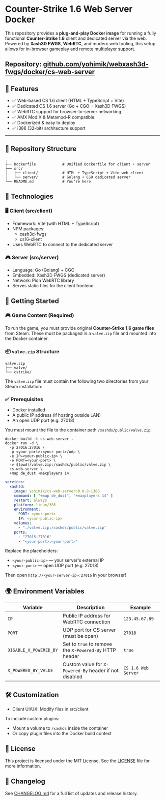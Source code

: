 # Counter-Strike 1.6 Web Server Docker

This repository provides a **plug-and-play Docker image** for running a fully functional **Counter-Strike 1.6** client
and dedicated server via the web. Powered by **Xash3D FWGS**, **WebRTC**, and modern web tooling, this setup allows for
in-browser gameplay and remote multiplayer support.

Repository: [github.com/yohimik/webxash3d-fwgs/docker/cs-web-server](https://github.com/yohimik/webxash3d-fwgs/tree/main/docker/cs-web-server)
---

## 🧱 Features

- ✅ Web-based CS 1.6 client (HTML + TypeScript + Vite)
- ✅ Dedicated CS 1.6 server (Go + CGO + Xash3D FWGS)
- ✅ WebRTC support for browser-to-server networking
- ✅ AMX Mod X & Metamod-R compatible
- ✅ Dockerized & easy to deploy
- ✅ i386 (32-bit) architecture support

---

## 📁 Repository Structure

```plaintext
.
├── Dockerfile            # Unified Dockerfile for client + server
├── src/
│   ├── client/           # HTML + TypeScript + Vite web client
│   └── server/           # Golang + CGO dedicated server
└── README.md             # You're here
```

## 🔧 Technologies

### 🖥️ Client (src/client)

* Framework: Vite (with HTML + TypeScript)
* NPM packages:
    * xash3d-fwgs
    * cs16-client
* Uses WebRTC to connect to the dedicated server

### 🎮 Server (src/server)

* Language: Go (Golang) + CGO
* Embedded: Xash3D FWGS (dedicated server)
* Network: Pion WebRTC library
* Serves static files for the client frontend

## 🚀 Getting Started

### 🎮 Game Content (Required)

To run the game, you must provide original **Counter-Strike 1.6 game files** from Steam. These must be packaged in a
`valve.zip` file and mounted into the Docker container.

### 📦 `valve.zip` Structure

```plaintext
valve.zip
├── valve/
└── cstrike/
```

The `valve.zip` file must contain the following two directories from your Steam installation:

### ✅ Prerequisites

* Docker installed
* A public IP address (if hosting outside LAN)
* An open UDP port (e.g. 27018)

You must mount the file to the container path `/xashds/public/valve.zip`:

```shell
docker build -t cs-web-server .
docker run -d \
  -p 27016:27016 \
  -p <your-port>:<your-port>/udp \
  -e IP=<your-public-ip> \
  -e PORT=<your-port> \
  -v $(pwd)/valve.zip:/xashds/public/valve.zip \
  cs-web-server \
  +map de_dust +maxplayers 14
```

```yaml
services:
  xash3d:
    image: yohimik/cs-web-server:0.0.0-i386
    command: [ "+map de_dust", "+maxplayers 14" ]
    restart: always
    platform: linux/386
    environment:
      PORT: <your-port>
      IP: <your-public-ip>
    volumes:
      - "./valve.zip:/xashds/public/valve.zip"
    ports:
      - "27016:27016"
      - "<your-port>:<your-port>"

```

Replace the placeholders:

* `<your-public-ip>` — your server's external IP
* `<your-port>` — open UDP port (e.g. 27018)

Then open `http://<your-server-ip>:27016` in your browser!

## 🌍 Environment Variables

| Variable               | Description                                            | Example             |
|------------------------|--------------------------------------------------------|---------------------|
| `IP`                   | Public IP address for WebRTC connection                | `123.45.67.89`      |
| `PORT`                 | UDP port for CS server (must be open)                  | `27018`             |
| `DISABLE_X_POWERED_BY` | Set to `true` to remove the `X-Powered-By` HTTP header | `true`              |
| `X_POWERED_BY_VALUE`   | Custom value for `X-Powered-By` header if not disabled | `CS 1.6 Web Server` |

## 🛠️ Customization

* Client UI/UX: Modify files in src/client

To include custom plugins:

* Mount a volume to `/xashds` inside the container
* Or copy plugin files into the Docker build context

## 📜 License

This project is licensed under the MIT License.
See the [LICENSE](./LICENSE.md) file for more information.

## 📝 Changelog

See [CHANGELOG.md](https://github.com/yohimik/webxash3d-fwgs/tree/main/docker/cs-web-server/CHANGELOG.md) for a full
list of updates and release history.
